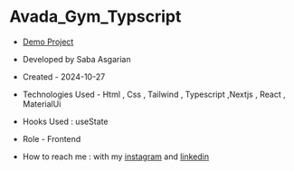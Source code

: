 # Avada_Gym_Typscript  















- [Demo Project](https://avada-gym-typscript.vercel.app/)

- Developed by Saba Asgarian

- Created - 2024-10-27

- Technologies Used - Html , Css , Tailwind , Typescript ,Nextjs , React , MaterialUi

- Hooks Used : useState 

- Role - Frontend

- How to reach me : with my [instagram](https://www.instagram.com/saba_asgarian_web?igsh=M2Z2dTU3cHFmeW1o&utm_source=qr) and [linkedin](https://www.linkedin.com/in/saba-asgarian-69161088?utm_source=share&utm_campaign=share_via&utm_content=profile&utm_medium=ios_app)

  




